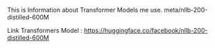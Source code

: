 This is Information about Transformer Models me use. meta/nllb-200-distilled-600M


Link Transformers Model : https://huggingface.co/facebook/nllb-200-distilled-600M
